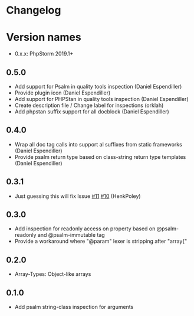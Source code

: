 Changelog
=========

# Version names
* 0.x.x: PhpStorm 2019.1+

## 0.5.0
* Add support for Psalm in quality tools inspection (Daniel Espendiller)
* Provide plugin icon (Daniel Espendiller)
* Add support for PHPStan in quality tools inspection (Daniel Espendiller)
* Create description file / Change label for inspections (orklah)
* Add phpstan suffix support for all docblock (Daniel Espendiller)

## 0.4.0
* Wrap all doc tag calls into support al suffixes from static frameworks (Daniel Espendiller)
* Provide psalm return type based on class-string return type templates (Daniel Espendiller)

## 0.3.1
* Just guessing this will fix Issue [#11](https://github.com/Haehnchen/idea-php-generics-plugin/issues/11) [#10](https://github.com/Haehnchen/idea-php-generics-plugin/issues/10) (HenkPoley)

## 0.3.0
* Add inspection for readonly access on property based on @psalm-readonly and @psalm-immutable tag
* Provide a workaround where "@param" lexer is stripping after "array{"

## 0.2.0
* Array-Types: Object-like arrays

## 0.1.0
* Add psalm string-class inspection for arguments

